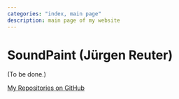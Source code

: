 ```yaml
---
categories: "index, main page"
description: main page of my website
---
```


# SoundPaint (Jürgen Reuter)

(To be done.)

[My Repositories on GitHub](https://github.com/soundpaint/)
